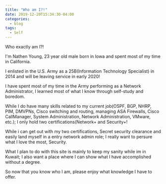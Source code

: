 ```yaml
---
title: "Who am I?!"
date: 2019-12-20T15:34:30-04:00
categories:
  - blog
tags:
  - Self
---
```


Who exactly am I?!

I'm Nathen Young, 23 year old male born in Iowa and spent most of my time in California.

I enlisted in the U.S. Army as a 25B(Information Technology Specialist) in 2014 and will be leaving service in early 2020!

I have spent most of my time in the Army performing as a Network Administrator, I learned most of what I know through self-study and boredom.

While I do have many skills related to my current job(OSPF, BGP, NHRP, PIM, DMVPNs, Cisco switching and routing, managing ASA Firewalls, Cisco CallManager, System Administration, Network Administration, VMware, etc.); I only hold two certifications(Network+ and Security+!

While i can get out with my two certifications, Secret security clearance and easily land myself in a entry network admin role; I really want to persure what I love the most, Security.

What I plan to do with this site is mainly to keep my sanity while im in Kuwait; I also want a place where I can show what I have accomplished without a degree.

So now that you know who I am, please enjoy what knowledge I have to offer.